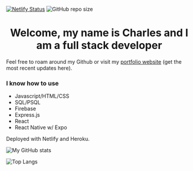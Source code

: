 
[![Netlify Status](https://api.netlify.com/api/v1/badges/6beea9b2-ccc8-455e-a87a-a848f3207f72/deploy-status)](https://app.netlify.com/sites/portfoliocpark/deploys)
![GitHub repo size](https://img.shields.io/github/repo-size/charlieboyee/portfolio)

# <div align = 'center'>Welcome, my name is Charles and I am a full stack developer</div>

Feel free to roam around my Github or visit my [portfolio website](https://portfoliocpark.netlify.app/) (get the most recent updates here).

### I know how to use
- Javascript/HTML/CSS
- SQL/PSQL
- Firebase
- Express.js
- React
- React Native w/ Expo


Deployed with Netlify and Heroku.

![My GitHub stats](https://github-readme-stats.vercel.app/api?username=charlieboyee&count_private=true&theme=radical&show_icons=true)

![Top Langs](https://github-readme-stats.vercel.app/api/top-langs/?username=charlieboyee&theme=radical)
